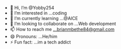 - 👋 Hi, I’m @Yobby254
- 👀 I’m interested in ...coding
- 🌱 I’m currently learning ...@AICE
- 💞️ I’m looking to collaborate on ...Web development
- 📫 How to reach me ...brianmbethe84@gmail.com
- 😄 Pronouns: ...He/him
- ⚡ Fun fact: ...im a tech addict

<!---
Yobby254/Yobby254 is a ✨ special ✨ repository because its `README.md` (this file) appears on your GitHub profile.
You can click the Preview link to take a look at your changes.
--->
